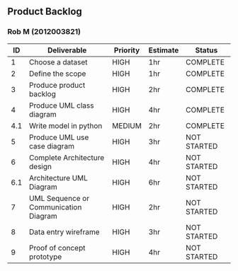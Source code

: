 ## Product Backlog

### Rob M (2012003821)


| ID   | Deliverable | Priority | Estimate | Status |
| -|-|-|-|-|
| 1 | Choose a dataset                      | HIGH   | 1hr | COMPLETE    |
| 2 | Define the scope                      | HIGH   | 1hr | COMPLETE    |
| 3 | Produce product backlog               | HIGH   | 2hr | COMPLETE    |
| 4 | Produce UML class diagram             | HIGH   | 4hr | COMPLETE    |
|4.1| Write model in python                 | MEDIUM | 2hr | COMPLETE    |
| 5 | Produce UML use case diagram          | HIGH   | 3hr | NOT STARTED |
| 6 | Complete Architecture design          | HIGH   | 4hr | NOT STARTED |
|6.1| Architecture UML Diagram              | HIGH   | 6hr | NOT STARTED |
| 7 | UML Sequence or Communication Diagram | HIGH   | 2hr | NOT STARTED |
| 8 | Data entry wireframe                  | HIGH   | 3hr | NOT STARTED |
| 9 | Proof of concept prototype            | HIGH   | 4hr | NOT STARTED |
